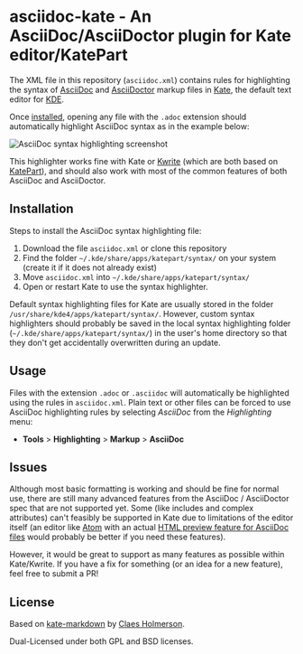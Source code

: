 # asciidoc-kate - An AsciiDoc/AsciiDoctor plugin for Kate editor/KatePart

The XML file in this repository (`asciidoc.xml`) contains rules for highlighting the syntax of [AsciiDoc](http://asciidoc.org/) and [AsciiDoctor](http://asciidoctor.org/) markup files in [Kate](http://kate-editor.org/), the default text editor for [KDE](https://www.kde.org/).

Once [installed](#installation), opening any file with the `.adoc` extension should automatically highlight AsciiDoc syntax as in the example below:

![AsciiDoc syntax highlighting screenshot](https://cloud.githubusercontent.com/assets/9295750/14151632/afee9468-f663-11e5-859e-800e16cf027f.png)

This highlighter works fine with Kate or [Kwrite](https://www.kde.org/applications/utilities/kwrite/) (which are both based on [KatePart](http://kate-editor.org/about-katepart/)), and should also work with most of the common features of both AsciiDoc and AsciiDoctor.

## Installation

Steps to install the AsciiDoc syntax highlighting file:

1. Download the file `asciidoc.xml` or clone this repository
2. Find the folder `~/.kde/share/apps/katepart/syntax/` on your system (create it if it does not already exist)
3. Move `asciidoc.xml` into `~/.kde/share/apps/katepart/syntax/`
4. Open or restart Kate to use the syntax highlighter.

Default syntax highlighting files for Kate are usually stored in the folder `/usr/share/kde4/apps/katepart/syntax/`. However, custom syntax highlighters should probably be saved in the local syntax highlighting folder (`~/.kde/share/apps/katepart/syntax/`) in the user's home directory so that they don't get accidentally overwritten during an update.

## Usage

Files with the extension `.adoc` or `.asciidoc` will automatically be highlighted using the rules in `asciidoc.xml`. Plain text or other files can be forced to use AsciiDoc highlighting rules by selecting _AsciiDoc_ from the _Highlighting_ menu:

* __Tools__ > __Highlighting__ > __Markup__ > __AsciiDoc__

## Issues

Although most basic formatting is working and should be fine for normal use, there are still many advanced features from the AsciiDoc / AsciiDoctor spec that are not supported yet. Some (like includes and complex attributes) can't feasibly be supported in Kate due to limitations of the editor itself (an editor like [Atom](https://atom.io/) with an actual [HTML preview feature for AsciiDoc files](https://github.com/asciidoctor/atom-asciidoc-preview) would probably be better if you need these features).

However, it would be great to support as many features as possible within Kate/Kwrite. If you have a fix for something (or an idea for a new feature), feel free to submit a PR!

## License
Based on [kate-markdown](http://github.com/claes/kate-markdown/) by [Claes Holmerson](http://github.com/claes/).

Dual-Licensed under both GPL and BSD licenses.
